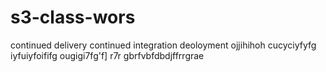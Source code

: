 # s3-class-wors
continued delivery
continued integration
deoloyment
ojjihihoh
cucyciyfyfg
iyfuiyfoififg
ougigi7fg'f]
r7r
gbrfvbfdbdjffrrgrae
